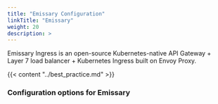 ```yaml
---
title: "Emissary Configuration"
linkTitle: "Emissary"
weight: 20
description: >
---
```


Emissary Ingress is an open-source Kubernetes-native API Gateway + Layer 7 load balancer + Kubernetes Ingress built on Envoy Proxy.

{{< content "../best_practice.md" >}}

### Configuration options for Emissary
